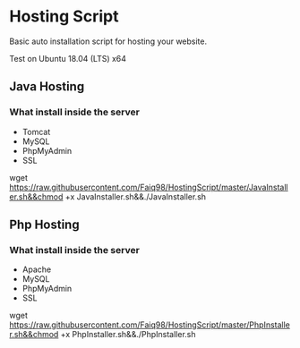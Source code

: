 # Hosting Script
Basic auto installation script for hosting your website.

Test on Ubuntu 18.04 (LTS) x64

## Java Hosting
### What install inside the server
* Tomcat
* MySQL
* PhpMyAdmin
* SSL

wget https://raw.githubusercontent.com/Faiq98/HostingScript/master/JavaInstaller.sh&&chmod +x JavaInstaller.sh&&./JavaInstaller.sh

## Php Hosting
### What install inside the server
* Apache
* MySQL
* PhpMyAdmin
* SSL

wget https://raw.githubusercontent.com/Faiq98/HostingScript/master/PhpInstaller.sh&&chmod +x PhpInstaller.sh&&./PhpInstaller.sh